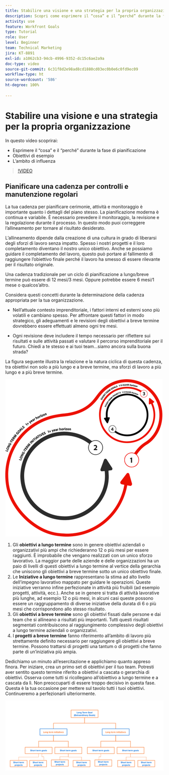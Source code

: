 ```yaml
---
title: Stabilire una visione e una strategia per la propria organizzazione
description: Scopri come esprimere il “cosa” e il “perché” durante la fase di pianificazione, gli obiettivi di esempio e l’ambito di influenza.
activity: use
feature: Workfront Goals
type: Tutorial
role: User
level: Beginner
team: Technical Marketing
jira: KT-8891
exl-id: a1062cb3-94cb-4996-9352-dc15c6ae2a9a
doc-type: video
source-git-commit: 6c31f8d2e98ad8cd1880cd03ec0b0e6c0fd9ec09
workflow-type: ht
source-wordcount: '586'
ht-degree: 100%

---
```


# Stabilire una visione e una strategia per la propria organizzazione

In questo video scoprirai:

* Esprimere il “cosa” e il “perché” durante la fase di pianificazione
* Obiettivi di esempio
* L’ambito di influenza

>[!VIDEO](https://video.tv.adobe.com/v/335185/?quality=12&learn=on)

## Pianificare una cadenza per controlli e manutenzione regolari

La tua cadenza per pianificare cerimonie, attività e monitoraggio è importante quanto i dettagli del piano stesso. La pianificazione moderna è continua e variabile. È necessario prevedere il monitoraggio, la revisione e la regolazione durante il processo. In questo modo puoi correggere l’allineamento per tornare al risultato desiderato.

L’allineamento dipende dalla creazione di una cultura in grado di liberarsi degli sforzi di lavoro senza impatto. Spesso i nostri progetti e il loro completamento diventano il nostro unico obiettivo. Anche se possiamo guidare il completamento del lavoro, questo può portare al fallimento di raggiungere l’obiettivo finale perché il lavoro ha smesso di essere rilevante per il risultato originale.

Una cadenza tradizionale per un ciclo di pianificazione a lungo/breve termine può essere di 12 mesi/3 mesi. Oppure potrebbe essere 6 mesi/1 mese o qualcos’altro.

Considera questi concetti durante la determinazione della cadenza appropriata per la tua organizzazione.

* Nell’attuale contesto imprenditoriale, i fattori interni ed esterni sono più volatili e cambiano spesso. Per affrontare questi fattori in modo strategico, gli adeguamenti e le revisioni degli obiettivi a breve termine dovrebbero essere effettuati almeno ogni tre mesi.

* Ogni revisione deve includere il tempo necessario per riflettere sui risultati e sulle attività passati e valutare il percorso imprenditoriale per il futuro. Chiedi a te stesso e ai tuoi team...siamo ancora sulla buona strada?

La figura seguente illustra la relazione e la natura ciclica di questa cadenza, tra obiettivi non solo a più lungo e a breve termine, ma sforzi di lavoro a più lungo e a più breve termine.

![Grafico di un ciclo di esecuzione strategico](assets/02-workfront-goals-strategic-execution-cycle.png)

1. Gli **obiettivi a lungo termine** sono in genere obiettivi aziendali o organizzativi più ampi che richiederanno 12 o più mesi per essere raggiunti. È improbabile che vengano realizzati con un unico sforzo lavorativo. La maggior parte delle aziende e delle organizzazioni ha un paio di livelli di questi obiettivi a lungo termine al vertice della gerarchia che uniscono gli obiettivi a breve termine sotto un unico obiettivo finale.
1. Le **Iniziative a lungo termine** rappresentano la stima ad alto livello dell’impegno lavorativo mappato per guidare le operazioni. Queste iniziative verranno infine perfezionate in attività più fruibili (ad esempio progetti, attività, ecc.). Anche se in genere si tratta di attività lavorative più lunghe, ad esempio 12 o più mesi, in alcuni casi queste possono essere un raggruppamento di diverse iniziative della durata di 6 o più mesi che corrispondono allo stesso risultato.
1. Gli **obiettivi a breve termine** sono gli obiettivi fissati dalle persone e dai team che si allineano a risultati più importanti. Tutti questi risultati segmentati contribuiscono al raggiungimento complessivo degli obiettivi a lungo termine aziendali o organizzativi.
1. I **progetti a breve termine** fanno riferimento all’ambito di lavoro più strettamente definito necessario per raggiungere gli obiettivi a breve termine. Possono trattarsi di progetti una tantum o di progetti che fanno parte di un’iniziativa più ampia.

<!--
Your turn graphic
-->

Dedichiamo un minuto all’esercitazione e applichiamo quanto appreso finora. Per iniziare, crea un primo set di obiettivi per il tuo team. Potresti aver sentito questo termine riferito a obiettivi a cascata o gerarchia di obiettivi. Osserva come tutti si ricollegano all’obiettivo a lungo termine e a cascata da lì. Non preoccuparti di essere troppo decisivo in questa fase. Questa è la tua occasione per mettere sul tavolo tutti i tuoi obiettivi. Continueremo a perfezionarli ulteriormente.

![Grafico di mappatura degli obiettivi a breve e lungo termine](assets/03-workfront-goals-goal-mapping.png)
